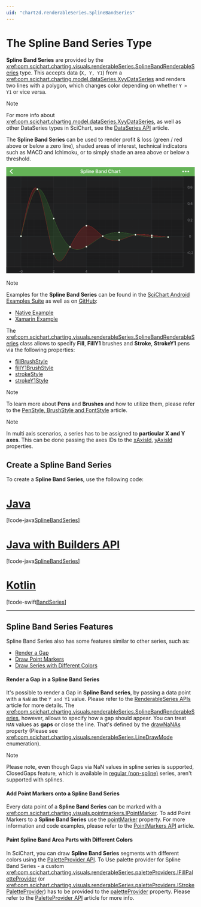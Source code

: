 ```yaml
---
uid: "chart2d.renderableSeries.SplineBandSeries"
---
```


# The Spline Band Series Type
**Spline Band Series** are provided by the <xref:com.scichart.charting.visuals.renderableSeries.SplineBandRenderableSeries> type. This accepts data (`X, Y, Y1`) from a <xref:com.scichart.charting.model.dataSeries.XyyDataSeries> and renders two lines with a polygon, which changes color depending on whether `Y > Y1` or vice versa.

> [!NOTE] 
> For more info about <xref:com.scichart.charting.model.dataSeries.XyyDataSeries>, as well as other DataSeries types in SciChart, see the [DataSeries API](xref:chart2d.DataSeriesAPIs) article.

The **Spline Band Series** can be used to render profit & loss (green / red above or below a zero line), shaded areas of interest, technical indicators such as MACD and Ichimoku, or to simply shade an area above or below a threshold.

![Spline Band Series Type](images/spline-band-chart.png)

> [!NOTE]
> Examples for the **Spline Band Series** can be found in the [SciChart Android Examples Suite](https://www.scichart.com/examples/android-chart/) as well as on [GitHub](https://github.com/ABTSoftware/SciChart.Android.Examples):
> - [Native Example](https://www.scichart.com/example/android-chart/android-spline-band-chart-example/)
> - [Xamarin Example](https://www.scichart.com/example/xamarin-chart/xamarin-spline-band-chart-example/)

The <xref:com.scichart.charting.visuals.renderableSeries.SplineBandRenderableSeries> class allows to specify **Fill**, **FillY1** brushes and **Stroke**, **StrokeY1** pens via the following properties:
- [fillBrushStyle](xref:com.scichart.charting.visuals.renderableSeries.BaseBandRenderableSeries.setFillBrushStyle(com.scichart.drawing.common.BrushStyle))
- [fillY1BrushStyle](xref:com.scichart.charting.visuals.renderableSeries.BaseBandRenderableSeries.setFillY1BrushStyle(com.scichart.drawing.common.BrushStyle))
- [strokeStyle](xref:com.scichart.charting.visuals.renderableSeries.BaseRenderableSeries.setStrokeStyle(com.scichart.drawing.common.PenStyle))
- [strokeY1Style](xref:com.scichart.charting.visuals.renderableSeries.BaseBandRenderableSeries.setStrokeY1Style(com.scichart.drawing.common.PenStyle))

> [!NOTE] 
> To learn more about **Pens** and **Brushes** and how to utilize them, please refer to the [PenStyle, BrushStyle and FontStyle](xref:stylingAndTheming.PenStyleBrushStyleAndFontStyle) article.

> [!NOTE] 
> In multi axis scenarios, a series has to be assigned to **particular X and Y axes**. This can be done passing the axes IDs to the [xAxisId](xref:com.scichart.charting.visuals.renderableSeries.IRenderableSeries.setXAxisId(java.lang.String)), [yAxisId](xref:com.scichart.charting.visuals.renderableSeries.IRenderableSeries.setYAxisId(java.lang.String)) properties.

## Create a Spline Band Series
To create a **Spline Band Series**, use the following code:

# [Java](#tab/java)
[!code-java[SplineBandSeries](../../../samples/sandbox/app/src/main/java/com/scichart/docsandbox/examples/java/series2d/SplineBandSeries2D.java#Example)]
# [Java with Builders API](#tab/javaBuilder)
[!code-java[SplineBandSeries](../../../samples/sandbox/app/src/main/java/com/scichart/docsandbox/examples/javaBuilder/series2d/SplineBandSeries2D.java#Example)]
# [Kotlin](#tab/kotlin)
[!code-swift[BandSeries](../../../samples/sandbox/app/src/main/java/com/scichart/docsandbox/examples/kotlin/series2d/SplineBandSeries2D.kt#Example)]
***

## Spline Band Series Features
Spline Band Series also has some features similar to other series, such as:
- [Render a Gap](#render-a-gap-in-a-spline-band-series)
- [Draw Point Markers](#add-point-markers-onto-a-spline-band-series)
- [Draw Series with Different Colors](#paint-spline-band-area-parts-with-different-colors)

#### Render a Gap in a Spline Band Series
It's possible to render a Gap in **Spline Band series**, by passing a data point with a `NaN` as the `Y and Y1` value. Please refer to the [RenderableSeries APIs](xref:chart2d.2DChartTypes#adding-a-gap-onto-a-renderableseries) article for more details. The <xref:com.scichart.charting.visuals.renderableSeries.SplineBandRenderableSeries>, however, allows to specify how a gap should appear. You can treat `NAN` values as **gaps** or close the line. That's defined by the [drawNaNAs](xref:com.scichart.charting.visuals.renderableSeries.BaseRenderableSeries.setDrawNaNAs(com.scichart.charting.visuals.renderableSeries.LineDrawMode)) property (Please see <xref:com.scichart.charting.visuals.renderableSeries.LineDrawMode> enumeration).

> [!NOTE] 
> Please note, even though Gaps via NaN values in spline series is supported, ClosedGaps feature, which is available in [regular (non-spline)](xref:chart2d.renderableSeries.BandSeries) series, aren't supported with splines.

#### Add Point Markers onto a Spline Band Series
Every data point of a **Spline Band Series** can be marked with a <xref:com.scichart.charting.visuals.pointmarkers.IPointMarker>. To add Point Markers to a **Spline Band Series** use the [pointMarker](xref:com.scichart.charting.visuals.renderableSeries.IRenderableSeries.setPointMarker(com.scichart.charting.visuals.pointmarkers.IPointMarker)) property. For more information and code examples, please refer to the [PointMarkers API](xref:chart2d.PointMarkerAPI) article.

#### Paint Spline Band Area Parts with Different Colors
In SciChart, you can draw **Spline Band Series** segments with different colors using the [PaletteProvider API](xref:chart2d.PaletteProviderAPI). 
To Use palette provider for Spline Band Series - a custom <xref:com.scichart.charting.visuals.renderableSeries.paletteProviders.IFillPaletteProvider> (or <xref:com.scichart.charting.visuals.renderableSeries.paletteProviders.IStrokePaletteProvider>) has to be provided to the [paletteProvider](xref:com.scichart.charting.visuals.renderableSeries.IRenderableSeries.setPaletteProvider(com.scichart.charting.visuals.renderableSeries.paletteProviders.IPaletteProvider)) property. Please refer to the [PaletteProvider API](xref:chart2d.PaletteProviderAPI) article for more info.
